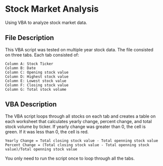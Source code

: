 # Stock Market Analysis
Using VBA to analyze stock market data.

## File Description
This VBA script was tested on multiple year stock data. The file consisted on three tabs. Each tab consisted of: 

    Column A: Stock Ticker
    Column B: Date
    Column C: Opening stock value
    Column D: Highest stock value
    Column E: Lowest stock value
    Column F: Closing stock value
    Column G: Total stock volume
   
## VBA Description
The VBA script loops through all stocks on each tab and creates a table on each worksheet that calculates yearly 
change, percent change, and total stock volume by ticker. If yearly change was greater than 0, the cell is green. If it 
was less than 0, the cell is red.

    Yearly Change = Total closing stock value - Total openning stock value
    Percent Change = (Total closing stock value - Total openning stock value)/Total openning stock value

You only need to run the script once to loop through all the tabs.
